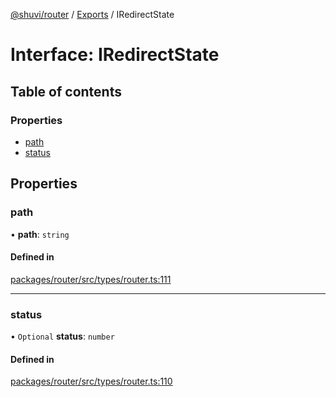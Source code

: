 [@shuvi/router](../README.md) / [Exports](../modules.md) / IRedirectState

# Interface: IRedirectState

## Table of contents

### Properties

- [path](IRedirectState.md#path)
- [status](IRedirectState.md#status)

## Properties

### path

• **path**: `string`

#### Defined in

[packages/router/src/types/router.ts:111](https://github.com/shuvijs/shuvi/blob/8776f169/packages/router/src/types/router.ts#L111)

___

### status

• `Optional` **status**: `number`

#### Defined in

[packages/router/src/types/router.ts:110](https://github.com/shuvijs/shuvi/blob/8776f169/packages/router/src/types/router.ts#L110)
